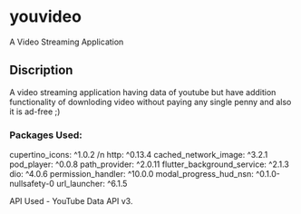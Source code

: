 # youvideo

A Video Streaming Application

## Discription

A video streaming application having data of youtube but have addition functionality of downloding video without paying any single penny and also it is ad-free ;)

### Packages Used:
  cupertino_icons: ^1.0.2 /n
  http: ^0.13.4
  cached_network_image: ^3.2.1
  pod_player: ^0.0.8
  path_provider: ^2.0.11
  flutter_background_service: ^2.1.3
  dio: ^4.0.6
  permission_handler: ^10.0.0
  modal_progress_hud_nsn: ^0.1.0-nullsafety-0
  url_launcher: ^6.1.5
  
API Used - YouTube Data API v3.  





 
